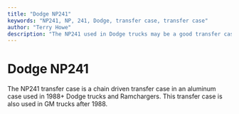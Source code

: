 ```yaml
---
title: "Dodge NP241"
keywords: "NP241, NP, 241, Dodge, transfer case, transfer case"
author: "Terry Howe"
description: "The NP241 used in Dodge trucks may be a good transfer case to swap into your Jeep vehicle.  Parts from it also might be useful on a Jeep NP231."
---
```

# Dodge NP241

The NP241 transfer case is a chain driven transfer case in an aluminum case used in 1988+ Dodge trucks and Ramchargers. This transfer case is also used in GM trucks after 1988.